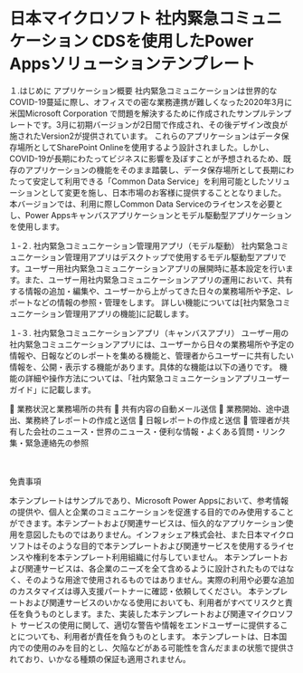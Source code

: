 # 日本マイクロソフト 社内緊急コミュニケーション CDSを使用したPower Appsソリューションテンプレート

１.はじめに
アプリケーション概要
社内緊急コミュニケーションは世界的なCOVID-19蔓延に際し、オフィスでの密な業務連携が難しくなった2020年3月に米国Microsoft Corporation で問題を解決するために作成されたサンプルテンプレートです。3月に初期バージョンが2日間で作成され、その後デザイン改良が施されたVersion2が提供されています。
これらのアプリケーションはデータ保存場所としてSharePoint Onlineを使用するよう設計されました。しかし、COVID-19が長期にわたってビジネスに影響を及ぼすことが予想されるため、既存のアプリケーションの機能をそのまま踏襲し、データ保存場所として長期にわたって安定して利用できる「Common Data Service」を利用可能としたソリューションとして変更を施し、日本市場のお客様に提供することとなりました。
本バージョンでは、利用に際しCommon Data Serviceのライセンスを必要とし、Power Appsキャンバスアプリケーションとモデル駆動型アプリケーションを使用します。

１-２. 社内緊急コミュニケーション管理用アプリ（モデル駆動）
社内緊急コミュニケーション管理用アプリはデスクトップで使用するモデル駆動型アプリです。ユーザー用社内緊急コミュニケーションアプリの展開時に基本設定を行います。また、ユーザー用社内緊急コミュニケーションアプリの運用において、共有する情報の追加・編集や、ユーザーから上がってきた日々の業務場所や予定、レポートなどの情報の参照・管理をします。
詳しい機能については[社内緊急コミュニケーション管理用アプリの機能]に記載します。
 

１-３. 社内緊急コミュニケーションアプリ（キャンバスアプリ）
ユーザー用の社内緊急コミュニケーションアプリには、ユーザーから日々の業務場所や予定の情報や、日報などのレポートを集める機能と、管理者からユーザーに共有したい情報を、公開・表示する機能があります。具体的な機能は以下の通りです。
機能の詳細や操作方法については、「社内緊急コミュニケーションアプリユーザーガイド」に記載します。　

	業務状況と業務場所の共有
	共有内容の自動メール送信
	業務開始、途中退出、業務終了レポートの作成と送信
	日報レポートの作成と送信
	管理者が共有した会社のニュース・世界のニュース・便利な情報・よくある質問・リンク集・緊急連絡先の参照

　　　　　　　　　　 
 





免責事項

本テンプレートはサンプルであり、Microsoft Power Appsにおいて、参考情報の提供や、個人と企業のコミュニケーションを促進する目的でのみ使用することができます。本テンプートおよび関連サービスは、恒久的なアプリケーション使用を意図したものではありません。インフォシェア株式会社、また日本マイクロソフトはそのような目的で本テンプレートおよび関連サービスを使用するライセンスや権利を本テンプレート利用組織に付与していません。
本テンプレートおよび関連サービスは、各企業のニーズを全て含めるように設計されたものではなく、そのような用途で使用されるものではありません。実際の利用や必要な追加のカスタマイズは導入支援パートナーに確認・依頼してください。
本テンプレートおよび関連サービスのいかなる使用においても、利用者がすべてリスクと責任を負うものとします。また、実装した本テンプレートおよび関連マイクロソフト サービスの使用に関して、適切な警告や情報をエンドユーザーに提供することについても、利用者が責任を負うものとします。
本テンプレートは、日本国内での使用のみを目的とし、欠陥などがある可能性を含んだままの状態で提供されており、いかなる種類の保証も適用されません。
